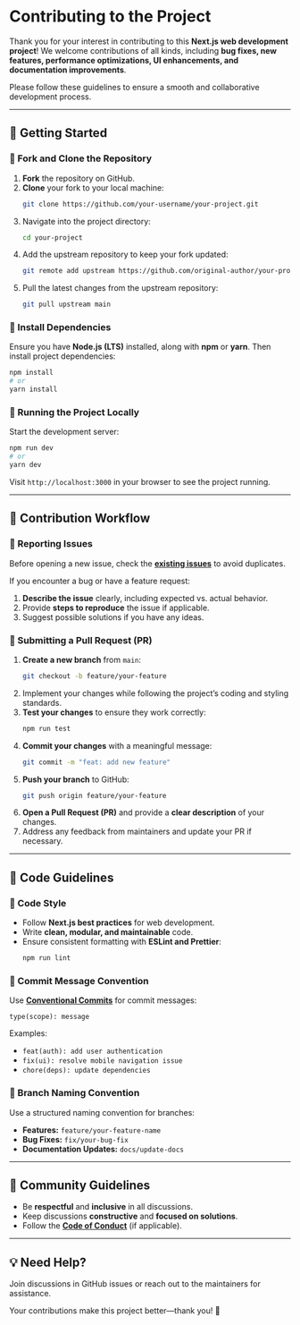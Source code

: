 
# Contributing to the Project  

Thank you for your interest in contributing to this **Next.js web development project**! We welcome contributions of all kinds, including **bug fixes, new features, performance optimizations, UI enhancements, and documentation improvements**.  

Please follow these guidelines to ensure a smooth and collaborative development process.  

---

## 📌 Getting Started  

### 🔹 Fork and Clone the Repository  

1. **Fork** the repository on GitHub.  
2. **Clone** your fork to your local machine:  
   ```sh
   git clone https://github.com/your-username/your-project.git
   ```  
3. Navigate into the project directory:  
   ```sh
   cd your-project
   ```  
4. Add the upstream repository to keep your fork updated:  
   ```sh
   git remote add upstream https://github.com/original-author/your-project.git
   ```  
5. Pull the latest changes from the upstream repository:  
   ```sh
   git pull upstream main
   ```  

### 🔹 Install Dependencies  

Ensure you have **Node.js (LTS)** installed, along with **npm** or **yarn**. Then install project dependencies:  
   ```sh
   npm install
   # or
   yarn install
   ```  

### 🔹 Running the Project Locally  

Start the development server:  
   ```sh
   npm run dev
   # or
   yarn dev
   ```  
Visit `http://localhost:3000` in your browser to see the project running.  

---

## 🚀 Contribution Workflow  

### 🔹 Reporting Issues  

Before opening a new issue, check the **[existing issues](https://github.com/original-author/your-project/issues)** to avoid duplicates.  

If you encounter a bug or have a feature request:  

1. **Describe the issue** clearly, including expected vs. actual behavior.  
2. Provide **steps to reproduce** the issue if applicable.  
3. Suggest possible solutions if you have any ideas.  

### 🔹 Submitting a Pull Request (PR)  

1. **Create a new branch** from `main`:  
   ```sh
   git checkout -b feature/your-feature
   ```  
2. Implement your changes while following the project’s coding and styling standards.  
3. **Test your changes** to ensure they work correctly:  
   ```sh
   npm run test
   ```  
4. **Commit your changes** with a meaningful message:  
   ```sh
   git commit -m "feat: add new feature"
   ```  
5. **Push your branch** to GitHub:  
   ```sh
   git push origin feature/your-feature
   ```  
6. **Open a Pull Request (PR)** and provide a **clear description** of your changes.  
7. Address any feedback from maintainers and update your PR if necessary.  

---

## 📏 Code Guidelines  

### 🔹 Code Style  

- Follow **Next.js best practices** for web development.  
- Write **clean, modular, and maintainable** code.  
- Ensure consistent formatting with **ESLint and Prettier**:  
  ```sh
  npm run lint
  ```  

### 🔹 Commit Message Convention  

Use **[Conventional Commits](https://www.conventionalcommits.org/)** for commit messages:  
```
type(scope): message
```  
Examples:  
- `feat(auth): add user authentication`  
- `fix(ui): resolve mobile navigation issue`  
- `chore(deps): update dependencies`  

### 🔹 Branch Naming Convention  

Use a structured naming convention for branches:  
- **Features:** `feature/your-feature-name`  
- **Bug Fixes:** `fix/your-bug-fix`  
- **Documentation Updates:** `docs/update-docs`  

---

## 🤝 Community Guidelines  

- Be **respectful** and **inclusive** in all discussions.  
- Keep discussions **constructive** and **focused on solutions**.  
- Follow the **[Code of Conduct](CODE_OF_CONDUCT.md)** (if applicable).  

---

## 💡 Need Help?  

Join discussions in GitHub issues or reach out to the maintainers for assistance.  

Your contributions make this project better—thank you! 🚀  
